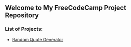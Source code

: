 ## Welcome to My FreeCodeCamp Project Repository

### List of Projects:
* [Random Quote Generator](https://redwhite.github.io/freeCodeCampProjects/RandomQuoteGenerator/)
